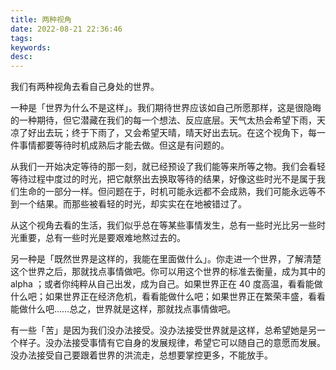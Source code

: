 ```yaml
---
title: 两种视角
date: 2022-08-21 22:36:46
tags:
keywords:
desc:
---
```


我们有两种视角去看自己身处的世界。

一种是「世界为什么不是这样」。我们期待世界应该如自己所愿那样，这是很隐晦的一种期待，但它潜藏在我们的每一个想法、反应底层。天气太热会希望下雨，天凉了好出去玩；终于下雨了，又会希望天晴，晴天好出去玩。在这个视角下，每一件事情都要等待时机成熟后才能去做。但这是有问题的。

从我们一开始决定等待的那一刻，就已经预设了我们能等来所等之物。我们会看轻等待过程中度过的时光，把它献祭出去换取等待的结果，好像这些时光不是属于我们生命的一部分一样。但问题在于，时机可能永远都不会成熟，我们可能永远等不到一个结果。而那些被看轻的时光，却实实在在地被错过了。

从这个视角去看的生活，我们似乎总在等某些事情发生，总有一些时光比另一些时光重要，总有一些时光是要艰难地熬过去的。

另一种是「既然世界是这样的，我能在里面做什么」。你走进一个世界，了解清楚这个世界之后，那就找点事情做吧。你可以用这个世界的标准去衡量，成为其中的 alpha ；或者你纯粹从自己出发，成为自己。如果世界正在 40 度高温，看看能做什么吧；如果世界正在经济危机，看看能做什么吧；如果世界正在繁荣丰盛，看看能做什么吧……总之，世界就是这样，那就找点事情做吧。

有一些「苦」是因为我们没办法接受。没办法接受世界就是这样，总希望她是另一个样子。没办法接受事情有它自身的发展规律，希望它可以随自己的意愿而发展。没办法接受自己要跟着世界的洪流走，总想要掌控更多，不能放手。